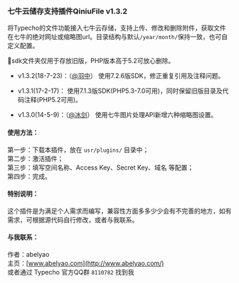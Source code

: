 ### 七牛云储存支持插件QiniuFile v1.3.2

将Typecho的文件功能接入七牛云存储，支持上传、修改和删除附件，获取文件在七牛的绝对网址或缩略图url。目录结构与默认`/year/month/`保持一致，也可自定义配置。

:dart:sdk文件夹仅用于存放旧版，PHP版本高于5.2可放心删除。

- v1.3.2(18-7-23)：（[@羽中](https://github.com/jzwalk)）
使用7.2.6版SDK，修正重复引用及注释问题。

- v1.3.1(17-2-17)：
使用7.1.3版SDK(PHP5.3-7.0可用)，同时保留旧版目录及代码注释(PHP5.2可用)。
 
- v1.3.0(14-5-9)：（[@冰剑](https://github.com/binjoo)）
使用七牛图片处理API新增六种缩略图设置。

#### 使用方法：
第一步：下载本插件，放在 `usr/plugins/` 目录中；  
第二步：激活插件；  
第三步：填写空间名称、Access Key、Secret Key、域名 等配置；  
第四步：完成。

#### 特别说明：
这个插件是为满足个人需求而编写，兼容性方面多多少少会有不完善的地方，如有需求，可根据源代码自行修改，或者与我联系。

#### 与我联系：
作者：abelyao    
主页：[www.abelyao.com](http://www.abelyao.com/)  
或者通过 Typecho 官方QQ群 `8110782` 找到我
